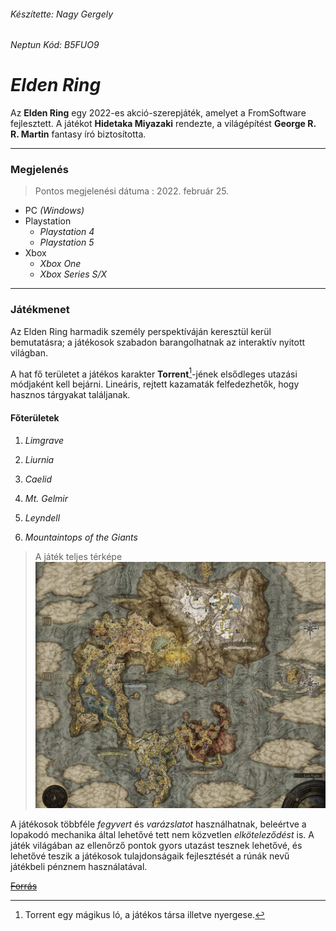 ###### Készítette: Nagy Gergely
###### Neptun Kód: B5FUO9 
# *Elden Ring*

Az **Elden Ring** egy 2022-es akció-szerepjáték, amelyet a FromSoftware fejlesztett. A játékot **Hidetaka Miyazaki** rendezte, a világépítést **George R. R. Martin** fantasy író biztosította.
 
 ---

### Megjelenés
> Pontos megjelenési dátuma : 2022. február 25.
 - PC *(Windows)*
 - Playstation
    - *Playstation 4*
    - *Playstation 5*
 - Xbox
    - *Xbox One*
    - *Xbox Series S/X*

 ---
 ### Játékmenet
Az Elden Ring harmadik személy perspektíváján keresztül kerül bemutatásra; a játékosok szabadon barangolhatnak az interaktív nyitott világban. 

A hat fő területet a játékos karakter **Torrent**[^1]-jének elsődleges utazási módjaként kell bejárni. Lineáris, rejtett kazamaták felfedezhetők, hogy hasznos tárgyakat találjanak. 

#### Főterületek
   1. *Limgrave*

   2. *Liurnia*

   3. *Caelid*

   4. *Mt. Gelmir*

   5. *Leyndell*

   6. *Mountaintops of the Giants*


>A játék teljes térképe
![Térkép](map.png)


A játékosok többféle *fegyvert* és *varázslatot* használhatnak, beleértve a lopakodó mechanika által lehetővé tett nem közvetlen *elköteleződést* is. A játék világában az ellenőrző pontok gyors utazást tesznek lehetővé, és lehetővé teszik a játékosok tulajdonságaik fejlesztését a rúnák nevű játékbeli pénznem használatával.

[~~Forrás~~](https://en.wikipedia.org/wiki/Elden_Ring)

[^1]: Torrent egy mágikus ló, a játékos társa illetve nyergese.
